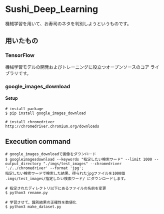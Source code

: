 # Sushi_Deep_Learning
機械学習を用いて、お寿司のネタを判別しようというものです。

## 用いたもの
### TensorFlow
機械学習モデルの開発およびトレーニングに役立つオープンソースのコア ライブラリです。

### google_images_download
#### Setup
```command line
# install package
$ pip install google_images_download

# install chromedriver
http://chromedriver.chromium.org/downloads
```

## Execution command
```command line
# google_images_downloadで画像をダウンロード
$ googleimagesdownload --keywords "指定したい検索ワード" --limit 1000 --output_directory "./imgs/test_images" --chromedriver './../chromedriver' --format 'jpg';
指定したい検索ワードで検索した結果、得られたjpgファイルを1000個 .imgs/test_images/指定したい検索ワード/ にダウンロードします。

# 指定されたディレクトリ以下にあるファイルの名前を変更
$ python3 rename.py 

# 学習させて、識別結果の正確性を数値化
$ python3 make_dataset.py
``` 

